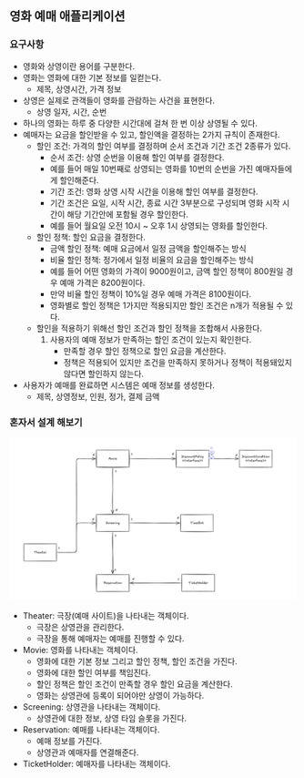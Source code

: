 ## 영화 예매 애플리케이션

### 요구사항
* 영화와 상영이란 용어를 구분한다.
* 영화는 영화에 대한 기본 정보를 일컫는다.
  * 제목, 상영시간, 가격 정보
* 상영은 실제로 관객들이 영화를 관람하는 사건을 표현한다.
  * 상영 일자, 시간, 순번
* 하나의 영화는 하루 중 다양한 시간대에 걸쳐 한 번 이상 상영될 수 있다.
* 예매자는 요금을 할인받을 수 있고, 할인액을 결정하는 2가지 규칙이 존재한다.
  * 할인 조건: 가격의 할인 여부를 결정하며 순서 조건과 기간 조건 2종류가 있다.
    * 순서 조건: 상영 순번을 이용해 할인 여부를 결정한다.
    * 예를 들어 매일 10번째로 상영되는 영화를 10번의 순번을 가진 예매자들에게 할인해준다.
    * 기간 조건: 영화 상영 시작 시간을 이용해 할인 여부를 결정한다.
    * 기간 조건은 요일, 시작 시간, 종료 시간 3부분으로 구성되며 영화 시작 시간이 해당 기간안에 포함될 경우 할인한다.
    * 예를 들어 월요일 오전 10시 ~ 오후 1시 상영되는 영화를 할인한다.
  * 할인 정책: 할인 요금을 결정한다.
    * 금액 할인 정책: 예매 요금에서 일정 금액을 할인해주는 방식
    * 비율 할인 정책: 정가에서 일정 비율의 요금을 할인해주는 방식
    * 예를 들어 어떤 영화의 가격이 9000원이고, 금액 할인 정책이 800원일 경우 예매 가격은 8200원이다.
    * 만약 비율 할인 정책이 10%일 경우 예매 가격은 8100원이다.
    * 영화별로 할인 정책은 1가지만 적용되지만 할인 조건은 n개가 적용될 수 있다.
  * 할인을 적용하기 위해선 할인 조건과 할인 정책을 조합해서 사용한다.
    1. 사용자의 예매 정보가 만족하는 할인 조건이 있는지 확인한다.
        * 만족할 경우 할인 정책으로 할인 요금을 계산한다.
        * 정책은 적용되어 있지만 조건을 만족하지 못하거나 정책이 적용돼있지 않다면 할인하지 않는다.
* 사용자가 예매를 완료하면 시스템은 예매 정보를 생성한다.
  * 제목, 상영정보, 인원, 정가, 결제 금액

### 혼자서 설계 해보기

![관계도3.png](src/img/%EA%B4%80%EA%B3%84%EB%8F%843.png)

* Theater: 극장(예매 사이트)을 나타내는 객체이다.
  * 극장은 상영관을 관리한다.
  * 극장을 통해 예매자는 예매를 진행할 수 있다.
* Movie: 영화를 나타내는 객체이다.
  * 영화에 대한 기본 정보 그리고 할인 정책, 할인 조건을 가진다.
  * 영화에 대한 할인 여부를 책임진다.
  * 할인 정책은 할인 조건이 만족할 경우 할인 요금을 계산한다.
  * 영화는 상영관에 등록이 되어야만 상영이 가능하다.
* Screening: 상영관을 나타내는 객체이다.
  * 상영관에 대한 정보, 상영 타임 슬롯을 가진다.
* Reservation: 예매를 나타내는 객체이다.
  * 예매 정보를 가진다.
  * 상영관과 예매자를 연결해준다.
* TicketHolder: 예매자를 나타내는 객체이다.
  